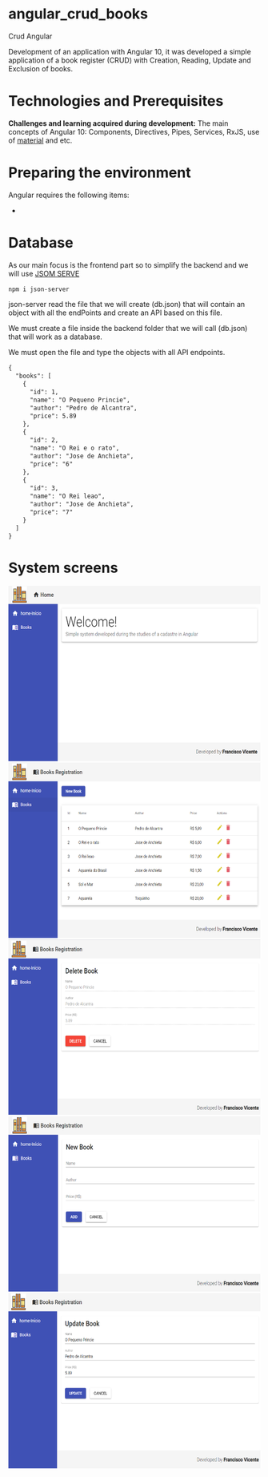 # angular_crud_books
Crud Angular

Development of an application with Angular 10, it was developed a simple application of a book register (CRUD) with Creation, Reading, Update and Exclusion of books.

# Technologies and Prerequisites</b>

<b>Challenges and learning acquired during development:</b>
The main concepts of Angular 10: Components, Directives, Pipes, Services, RxJS, use of [material](https://material.angular.io/) and etc.

# Preparing the environment
  Angular requires the following items:
  
* 

# Database
As our main focus is the frontend part so to simplify the backend and we will use [JSOM SERVE](https://github.com/typicode/json-server)

```
npm i json-server
```
json-server read the file that we will create (db.json) that will contain an object with all the endPoints and create an API based on this file.

We must create a file inside the backend folder that we will call (db.json) that will work as a database.

We must open the file and type the objects with all API endpoints.


```
{
  "books": [
    {
      "id": 1,
      "name": "O Pequeno Princie",
      "author": "Pedro de Alcantra",
      "price": 5.89
    },
    {
      "id": 2,
      "name": "O Rei e o rato",
      "author": "Jose de Anchieta",
      "price": "6"
    },
    {
      "id": 3,
      "name": "O Rei leao",
      "author": "Jose de Anchieta",
      "price": "7"
    }
  ]
}
```

# System screens
<img src="https://github.com/fvneto/angular_crud_books/blob/master/home.PNG" width="650" height="350">
<img src="https://github.com/fvneto/angular_crud_books/blob/master/books.PNG" width="650" height="350">
<img src="https://github.com/fvneto/angular_crud_books/blob/master/delete.PNG" width="650" height="350">
<img src="https://github.com/fvneto/angular_crud_books/blob/master/newbooks.PNG" width="650" height="350">
<img src="https://github.com/fvneto/angular_crud_books/blob/master/update.PNG" width="650" height="350">
